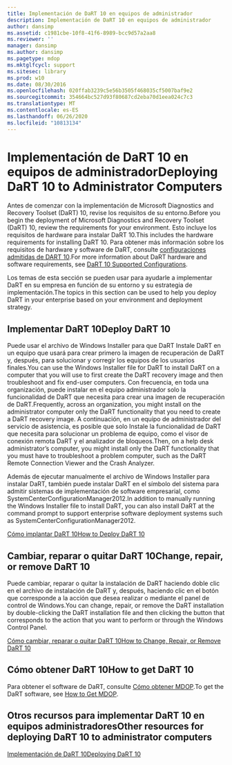 ```yaml
---
title: Implementación de DaRT 10 en equipos de administrador
description: Implementación de DaRT 10 en equipos de administrador
author: dansimp
ms.assetid: c1981cbe-10f8-41f6-8989-bcc9d57a2aa8
ms.reviewer: ''
manager: dansimp
ms.author: dansimp
ms.pagetype: mdop
ms.mktglfcycl: support
ms.sitesec: library
ms.prod: w10
ms.date: 08/30/2016
ms.openlocfilehash: 020ffab3239c5e56b3505f468035cf5007baf9e2
ms.sourcegitcommit: 354664bc527d93f80687cd2eba70d1eea024c7c3
ms.translationtype: MT
ms.contentlocale: es-ES
ms.lasthandoff: 06/26/2020
ms.locfileid: "10813134"
---
```

# <span data-ttu-id="57cc5-103">Implementación de DaRT 10 en equipos de administrador</span><span class="sxs-lookup"><span data-stu-id="57cc5-103">Deploying DaRT 10 to Administrator Computers</span></span>


<span data-ttu-id="57cc5-104">Antes de comenzar con la implementación de Microsoft Diagnostics and Recovery Toolset (DaRT) 10, revise los requisitos de su entorno.</span><span class="sxs-lookup"><span data-stu-id="57cc5-104">Before you begin the deployment of Microsoft Diagnostics and Recovery Toolset (DaRT) 10, review the requirements for your environment.</span></span> <span data-ttu-id="57cc5-105">Esto incluye los requisitos de hardware para instalar DaRT 10.</span><span class="sxs-lookup"><span data-stu-id="57cc5-105">This includes the hardware requirements for installing DaRT 10.</span></span> <span data-ttu-id="57cc5-106">Para obtener más información sobre los requisitos de hardware y software de DaRT, consulte [configuraciones admitidas de DART 10](dart-10-supported-configurations.md).</span><span class="sxs-lookup"><span data-stu-id="57cc5-106">For more information about DaRT hardware and software requirements, see [DaRT 10 Supported Configurations](dart-10-supported-configurations.md).</span></span>

<span data-ttu-id="57cc5-107">Los temas de esta sección se pueden usar para ayudarle a implementar DaRT en su empresa en función de su entorno y su estrategia de implementación.</span><span class="sxs-lookup"><span data-stu-id="57cc5-107">The topics in this section can be used to help you deploy DaRT in your enterprise based on your environment and deployment strategy.</span></span>

## <span data-ttu-id="57cc5-108">Implementar DaRT 10</span><span class="sxs-lookup"><span data-stu-id="57cc5-108">Deploy DaRT 10</span></span>


<span data-ttu-id="57cc5-109">Puede usar el archivo de Windows Installer para que DaRT Instale DaRT en un equipo que usará para crear primero la imagen de recuperación de DaRT y, después, para solucionar y corregir los equipos de los usuarios finales.</span><span class="sxs-lookup"><span data-stu-id="57cc5-109">You can use the Windows Installer file for DaRT to install DaRT on a computer that you will use to first create the DaRT recovery image and then troubleshoot and fix end-user computers.</span></span> <span data-ttu-id="57cc5-110">Con frecuencia, en toda una organización, puede instalar en el equipo administrador solo la funcionalidad de DaRT que necesita para crear una imagen de recuperación de DaRT.</span><span class="sxs-lookup"><span data-stu-id="57cc5-110">Frequently, across an organization, you might install on the administrator computer only the DaRT functionality that you need to create a DaRT recovery image.</span></span> <span data-ttu-id="57cc5-111">A continuación, en un equipo de administrador del servicio de asistencia, es posible que solo Instale la funcionalidad de DaRT que necesita para solucionar un problema de equipo, como el visor de conexión remota DaRT y el analizador de bloqueos.</span><span class="sxs-lookup"><span data-stu-id="57cc5-111">Then, on a help desk administrator’s computer, you might install only the DaRT functionality that you must have to troubleshoot a problem computer, such as the DaRT Remote Connection Viewer and the Crash Analyzer.</span></span>

<span data-ttu-id="57cc5-112">Además de ejecutar manualmente el archivo de Windows Installer para instalar DaRT, también puede instalar DaRT en el símbolo del sistema para admitir sistemas de implementación de software empresarial, como SystemCenterConfigurationManager2012.</span><span class="sxs-lookup"><span data-stu-id="57cc5-112">In addition to manually running the Windows Installer file to install DaRT, you can also install DaRT at the command prompt to support enterprise software deployment systems such as SystemCenterConfigurationManager2012.</span></span>

[<span data-ttu-id="57cc5-113">Cómo implantar DaRT 10</span><span class="sxs-lookup"><span data-stu-id="57cc5-113">How to Deploy DaRT 10</span></span>](how-to-deploy-dart-10.md)

## <span data-ttu-id="57cc5-114">Cambiar, reparar o quitar DaRT 10</span><span class="sxs-lookup"><span data-stu-id="57cc5-114">Change, repair, or remove DaRT 10</span></span>


<span data-ttu-id="57cc5-115">Puede cambiar, reparar o quitar la instalación de DaRT haciendo doble clic en el archivo de instalación de DaRT y, después, haciendo clic en el botón que corresponde a la acción que desea realizar o mediante el panel de control de Windows.</span><span class="sxs-lookup"><span data-stu-id="57cc5-115">You can change, repair, or remove the DaRT installation by double-clicking the DaRT installation file and then clicking the button that corresponds to the action that you want to perform or through the Windows Control Panel.</span></span>

[<span data-ttu-id="57cc5-116">Cómo cambiar, reparar o quitar DaRT 10</span><span class="sxs-lookup"><span data-stu-id="57cc5-116">How to Change, Repair, or Remove DaRT 10</span></span>](how-to-change-repair-or-remove-dart-10.md)

## <span data-ttu-id="57cc5-117">Cómo obtener DaRT 10</span><span class="sxs-lookup"><span data-stu-id="57cc5-117">How to get DaRT 10</span></span>


<span data-ttu-id="57cc5-118">Para obtener el software de DaRT, consulte [Cómo obtener MDOP](https://go.microsoft.com/fwlink/?LinkId=322049).</span><span class="sxs-lookup"><span data-stu-id="57cc5-118">To get the DaRT software, see [How to Get MDOP](https://go.microsoft.com/fwlink/?LinkId=322049).</span></span>

## <span data-ttu-id="57cc5-119">Otros recursos para implementar DaRT 10 en equipos administradores</span><span class="sxs-lookup"><span data-stu-id="57cc5-119">Other resources for deploying DaRT 10 to administrator computers</span></span>


[<span data-ttu-id="57cc5-120">Implementación de DaRT 10</span><span class="sxs-lookup"><span data-stu-id="57cc5-120">Deploying DaRT 10</span></span>](deploying-dart-10.md)

 

 





